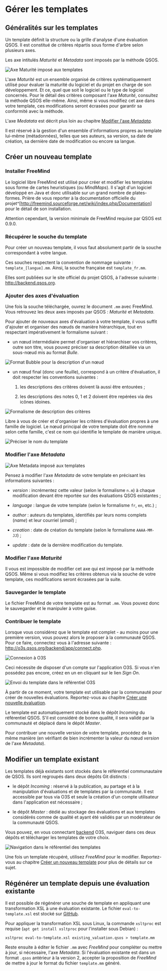 # Gérer les templates

## Généralités sur les templates

Un template définit la structure ou la grille d'analyse d'une évaluation QSOS. Il est constitué de critères répartis sous forme d'arbre selon plusieurs axes. 

Les axe intitulés _Maturité_ et _Metadata_ sont imposés par la méthode QSOS. 

![Axe _Maturité_ imposé aux templates](../Images/template-maturity_fr.png)

L'axe _Maturité_  est un ensemble organisé de critères systématiquement utilisé pour évaluer la maturité du logiciel et du projet en charge de son développement. Et ce, quel que soit le logiciel ou le type de logiciel concernés. Pour le détail des critères composant l'axe _Maturité_, consultez la méthode QSOS elle-même. Ainsi, même si vous modifiez cet axe dans votre template, ces modifications seront écrasées pour garantir sa conformité avec la méthode.

L'axe _Medatata_ est décrit plus loin au chapitre [Modifier l'axe _Metadata_](#modifier-laxe-metadata).

Il est réservé à la gestion d'un ensemble d'informations propres au template lui-même (métadonnées), telles que ses auteurs, sa version, sa date de création, sa dernière date de modification ou encore sa langue.

## Créer un nouveau template

### Installer FreeMind

Le logiciel libre FreeMind est utilisé pour créer et modifier les templates sous forme de cartes heuristiques (ou _MindMaps_). Il s'agit d'un logiciel développé en Java et donc utilisable sur un grand nombre de plates-formes. Prière de vous reporter à la documentation officielle du projet^[<http://freemind.sourceforge.net/wiki/index.php/Documentation>] pour le détail de son installation.

Attention cependant, la version minimale de FreeMind requise par QSOS est 0.9.0.

### Récupérer le souche du template

Pour créer un nouveau template, il vous faut absolument partir de la souche correspondant à votre langue. 

Ces souches respectent la convention de nommage suivante : `template_[langue].mm`. Ainsi, la souche française est `template_fr.mm`.

Elles sont publiées sur le site officiel du projet QSOS, à l'adresse suivante : <http://backend.qsos.org>.

### Ajouter des axes d'évaluation

Une fois la souche téléchargée, ouvrez le document `.mm` avec FreeMind. Vous retrouvez les deux axes imposés par QSOS : _Maturité_ et _Metadata_.

Pour ajouter de nouveaux axes d'évaluation à votre template, il vous suffit d'ajouter et organiser des nœuds de manière hiérarchique, tout en respectant impérativement le formalisme suivant :

* un nœud intermédiaire permet d'organiser et hiérarchiser vos critères, outre son titre, vous pouvez préciser sa description détaillée via un sous-nœud mis au format _Bulle_.

![Format _Bubble_ pour la description d'un nœud](../Images/template-bubble_fr.png)

* un nœud final (donc une feuille), correspond à un critère d'évaluation, il doit respecter les conventions suivantes :

    1. les descriptions des critères doivent là aussi être entourées ;

    2. les descriptions des notes 0, 1 et 2 doivent être repérées via des icônes idoines.

![Formalisme de description des critères](../Images/template-icons_fr.png)

Libre à vous de créer et d'organiser les critères d'évaluation propres à une famille de logiciel. Le nœud principal de votre template doit être nommé selon cette famille, c'est ce nom qui identifie le template de manière unique.

![Préciser le nom du template](../Images/template-name_fr.png)

### Modifier l'axe _Metadata_

![Axe _Metadata_ imposé aux templates](../Images/template-metadata_fr.png)

Pensez à modifier l'axe _Metadata_ de votre template en précisant les informations suivantes :

* _version_ : incrémentez cette valeur (selon le formalisme `n.m`) à chaque modification devant être reportée sur des évaluations QSOS existantes ;

* _language_ : langue de votre template (selon le formalisme `fr`, `en`, etc.) ;

* _author_ : auteurs du templates, identifiés par leurs noms complets (_name_) et leur courriel (_email_) ;

* _creation_ : date de création du template (selon le formalisme `AAAA-MM-JJ`) ;

* _update_ : date de la dernière modification du template.

### Modifier l'axe _Maturité_

Il vous est impossible de modifier cet axe qui est imposé par la méthode QSOS. Même si vous modifiez les critères obtenus via la souche de votre template, ces modifications seront écrasées par la suite.

### Sauvegarder le template

Le fichier FreeMind de votre template est au format `.mm`. Vous pouvez donc le sauvegarder et le manipuler à votre guise.

### Contribuer le template

Lorsque vous considérez que le template est complet - au moins pour une première version, vous pouvez alors le proposer à la communauté QSOS. Pour ce faire, connectez vous à l'adresse suivante : <http://o3s.qsos.org/backend/app/connect.php>. 

![Connexion à O3S](../Images/o3s-connect_fr.png)

Ceci nécessite de disposer d'un compte sur l'application O3S. Si vous n'en possédez pas encore, créez en un en cliquant sur le lien _Sign On_.

![Envoi du template dans le référentiel O3S](../Images/o3s-upload_fr.png)

À partir de ce moment, votre template est utilisable par la communauté pour créer de nouvelles évaluations. Reportez-vous au chapitre [Créer une nouvelle évaluation](#créer-une-nouvelle-évaluation).

Le template est automatiquement stocké dans le dépôt _Incoming_ du référentiel QSOS. S'il est considéré de bonne qualité, il sera validé par la communauté et déplacé dans le dépôt _Master_.

Pour contribuer une nouvelle version de votre template, procédez de la même manière (en vérifiant de bien incrémenter la valeur du nœud _version_ de l'axe _Metadata_).

## Modifier un template existant

Les templates déjà existants sont stockés dans le référentiel communautaire de QSOS. Ils sont regroupés dans deux dépôts Git distincts :

* le dépôt *Incoming* : réservé à la publication, au partage et à la manipulation d'évaluations et de templates par la communauté. Il est accessible par tous via O3S et seule la création d'un compte utilisateur dans l'application est nécessaire ;

* le dépôt *Master* : dédié au stockage des évaluations et aux templates considérés comme de qualité et ayant été validés par un modérateur de la communauté QSOS.

Vous pouvez, en vous connectant [backend](http://backend.qsos.org/listRepo.php) O3S, naviguer dans ces deux dépôts et télécharger les templates de votre choix.

![Navigation dans le référentiel des templates](../Images/o3s-list-templates_fr.png)

Une fois un template récupéré, utilisez _FreeMind_ pour le modifier. Reportez-vous au chapitre [Créer un nouveau template](#créer-un-nouveau-template) pour plus de détails sur ce sujet.

## Régénérer un template depuis une évaluation existante

Il est possible de régénérer une souche de template en appliquant une transformation XSL à une évaluation existante.
Le fichier `eval-to-template.xsl` est stocké sur [GitHub](https://raw.githubusercontent.com/drakkr/QSOS/master/Tools/o3s/formats/xml/xslt/eval-to-template.xsl).

Pour appliquer la transformation XSL sous Linux, la commande `xsltproc` est requise (`apt get install xsltproc` pour l'installer sous Debian) :

	xsltproc eval-to-template.xsl existing_valuation.qsos > template.mm

Reste ensuite à éditer le fichier `.mm` avec _FreeMind_ pour compléter ou mettre à jour, si nécessaire, l'axe _Metadata_.
Si l'évaluation existante est dans un format `.qsos` antérieur à la version 2, accepter la proposition de _FreeMind_ de mettre à jour le format du fichier `template.mm` généré. 